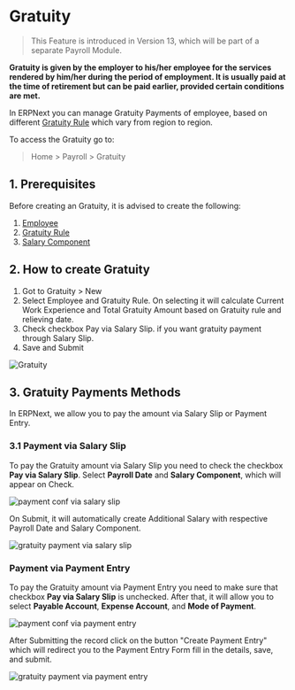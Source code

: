 <!-- add-breadcrumbs -->
# Gratuity

> This Feature is introduced in Version 13, which will be part of a separate Payroll Module.

**Gratuity is given by the employer to his/her employee for the services rendered by him/her during the period of employment. It is usually paid at the time of retirement but can be paid earlier, provided certain conditions are met.**

In ERPNext you can manage Gratuity Payments of employee, based on different [Gratuity Rule](/docs/v12/user/manual/en/human-resources/gratuity) which vary from region to region.

To access the Gratuity go to:

> Home > Payroll > Gratuity

## 1. Prerequisites

Before creating an Gratuity, it is advised to create the following:

1. [Employee](/docs/v12/user/manual/en/human-resources/employee)
1. [Gratuity Rule](/docs/v12/user/manual/en/human-resources/gratuity)
1. [Salary Component](/docs/v12/user/manual/en/human-resources/salary-component)

## 2. How to create Gratuity

1. Got to Gratuity > New
1. Select Employee and Gratuity Rule. On selecting it will calculate Current Work Experience and Total Gratuity Amount based on Gratuity rule and relieving date.
1. Check checkbox Pay via Salary Slip. if you want gratuity payment through Salary Slip.
1. Save and Submit

<img class="screenshot" alt="Gratuity" src="{{docs_base_url}}/v12/assets/img/human-resources/gratuity.png">

## 3. Gratuity Payments Methods

In ERPNext, we allow you to pay the amount via Salary Slip or Payment Entry.

### 3.1 Payment via Salary Slip
To pay the Gratuity amount via Salary Slip you need to check the checkbox **Pay via Salary Slip**. Select **Payroll Date** and **Salary Component**, which will appear on Check.

<img class="screenshot" alt="payment conf via salary slip" src="{{docs_base_url}}/v12/assets/img/human-resources/payment-conf-via-salary-slip.png">

On Submit, it will automatically create Additional Salary with respective Payroll Date and Salary Component.

<img class="screenshot" alt="gratuity payment via salary slip" src="{{docs_base_url}}/v12/assets/img/human-resources/gratuity-payment-via-salary-slip.png">

### Payment via Payment Entry
To pay the Gratuity amount via Payment Entry you need to make sure that checkbox **Pay via Salary Slip** is unchecked. After that, it will allow you to select **Payable Account**, **Expense Account**, and **Mode of Payment**.

<img class="screenshot" alt="payment conf via payment entry" src="{{docs_base_url}}/v12/assets/img/human-resources/payment-conf-via-payment-entry.png">

After Submitting the record click on the button "Create Payment Entry" which will redirect you to the Payment Entry Form fill in the details, save, and submit.

<img class="screenshot" alt="gratuity payment via payment entry" src="{{docs_base_url}}/v12/assets/img/human-resources/gratuity-payment-via-payment-entry.png">
